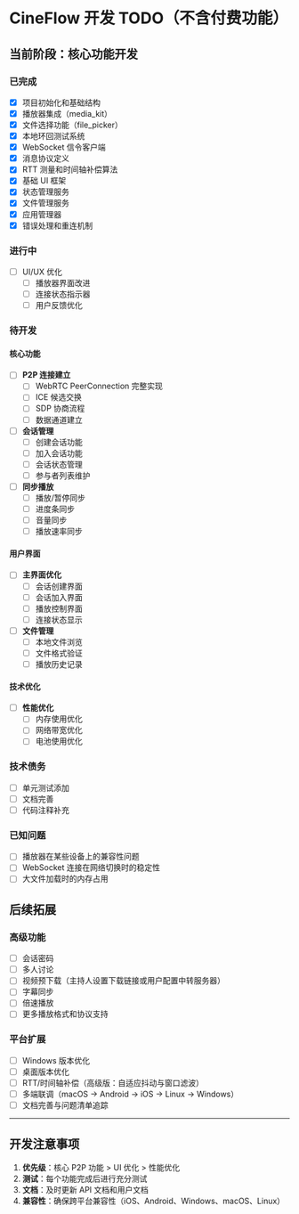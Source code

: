 # CineFlow 开发 TODO（不含付费功能）

## 当前阶段：核心功能开发

### 已完成 
- [x] 项目初始化和基础结构
- [x] 播放器集成（media_kit）
- [x] 文件选择功能（file_picker）
- [x] 本地环回测试系统
- [x] WebSocket 信令客户端
- [x] 消息协议定义
- [x] RTT 测量和时间轴补偿算法
- [x] 基础 UI 框架
- [x] 状态管理服务
- [x] 文件管理服务
- [x] 应用管理器
- [x] 错误处理和重连机制

### 进行中 
- [ ] UI/UX 优化
  - [ ] 播放器界面改进
  - [ ] 连接状态指示器
  - [ ] 用户反馈优化

### 待开发 

#### 核心功能
- [ ] **P2P 连接建立**
  - [ ] WebRTC PeerConnection 完整实现
  - [ ] ICE 候选交换
  - [ ] SDP 协商流程
  - [ ] 数据通道建立

- [ ] **会话管理**
  - [ ] 创建会话功能
  - [ ] 加入会话功能
  - [ ] 会话状态管理
  - [ ] 参与者列表维护

- [ ] **同步播放**
  - [ ] 播放/暂停同步
  - [ ] 进度条同步
  - [ ] 音量同步
  - [ ] 播放速率同步

#### 用户界面
- [ ] **主界面优化**
  - [ ] 会话创建界面
  - [ ] 会话加入界面
  - [ ] 播放控制界面
  - [ ] 连接状态显示

- [ ] **文件管理**
  - [ ] 本地文件浏览
  - [ ] 文件格式验证
  - [ ] 播放历史记录

#### 技术优化
- [ ] **性能优化**
  - [ ] 内存使用优化
  - [ ] 网络带宽优化
  - [ ] 电池使用优化

### 技术债务 
- [ ] 单元测试添加
- [ ] 文档完善
- [ ] 代码注释补充

### 已知问题 
- [ ] 播放器在某些设备上的兼容性问题
- [ ] WebSocket 连接在网络切换时的稳定性
- [ ] 大文件加载时的内存占用

## 后续拓展

### 高级功能
- [ ] 会话密码
- [ ] 多人讨论
- [ ] 视频预下载（主持人设置下载链接或用户配置中转服务器）
- [ ] 字幕同步
- [ ] 倍速播放
- [ ] 更多播放格式和协议支持

### 平台扩展
- [ ] Windows 版本优化
- [ ] 桌面版本优化
- [ ] RTT/时间轴补偿（高级版：自适应抖动与窗口滤波）
- [ ] 多端联调（macOS → Android → iOS → Linux → Windows）
- [ ] 文档完善与问题清单追踪

---

## 开发注意事项

1. **优先级**：核心 P2P 功能 > UI 优化 > 性能优化
2. **测试**：每个功能完成后进行充分测试
3. **文档**：及时更新 API 文档和用户文档
4. **兼容性**：确保跨平台兼容性（iOS、Android、Windows、macOS、Linux）
